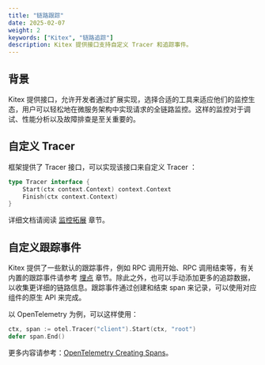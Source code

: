 ```yaml
---
title: "链路跟踪"
date: 2025-02-07
weight: 2
keywords: ["Kitex", "链路追踪"]
description: Kitex 提供接口支持自定义 Tracer 和追踪事件。
---
```


## 背景

Kitex 提供接口，允许开发者通过扩展实现，选择合适的工具来适应他们的监控生态，用户可以轻松地在微服务架构中实现请求的全链路监控。这样的监控对于调试、性能分析以及故障排查是至关重要的。

## 自定义 Tracer

框架提供了 Tracer 接口，可以实现该接口来自定义 Tracer ：

```go
type Tracer interface {
	Start(ctx context.Context) context.Context
	Finish(ctx context.Context)
}
```

详细文档请阅读 [监控拓展](/zh/docs/kitex/tutorials/framework-exten/monitoring/#链路追踪拓展) 章节。

## 自定义跟踪事件

Kitex 提供了一些默认的跟踪事件，例如 RPC 调用开始、RPC 调用结束等，有关内置的跟踪事件请参考 [埋点](/zh/docs/kitex/tutorials/observability/instrumentation/) 章节。除此之外，也可以手动添加更多的追踪数据，以收集更详细的链路信息。跟踪事件通过创建和结束 span 来记录，可以使用对应组件的原生 API 来完成。

以 OpenTelemetry 为例，可以这样使用：

```go
ctx, span := otel.Tracer("client").Start(ctx, "root")
defer span.End()
```

更多内容请参考：[OpenTelemetry Creating Spans](https://opentelemetry.io/docs/languages/go/instrumentation/#creating-spans)。
